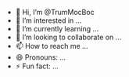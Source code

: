- 👋 Hi, I’m @TrumMocBoc
- 👀 I’m interested in ...
- 🌱 I’m currently learning ...
- 💞️ I’m looking to collaborate on ...
- 📫 How to reach me ...
- 😄 Pronouns: ...
- ⚡ Fun fact: ...

<!---
TrumMocBoc/TrumMocBoc is a ✨ special ✨ repository because its `README.md` (this file) appears on your GitHub profile.
You can click the Preview link to take a look at your changes.
--->
